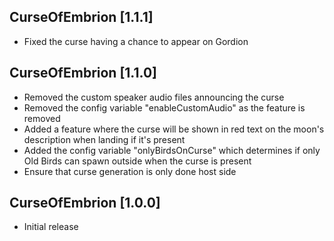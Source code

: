 ## CurseOfEmbrion [1.1.1]
- Fixed the curse having a chance to appear on Gordion

## CurseOfEmbrion [1.1.0]
- Removed the custom speaker audio files announcing the curse
- Removed the config variable "enableCustomAudio" as the feature is removed
- Added a feature where the curse will be shown in red text on the moon's description when landing if it's present
- Added the config variable "onlyBirdsOnCurse" which determines if only Old Birds can spawn outside when the curse is present
- Ensure that curse generation is only done host side

## CurseOfEmbrion [1.0.0]
- Initial release
